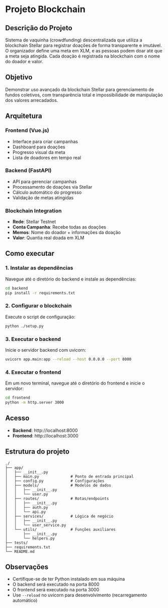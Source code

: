 # Projeto Blockchain

## Descrição do Projeto

Sistema de vaquinha (crowdfunding) descentralizada que utiliza a blockchain Stellar para registrar doações de forma transparente e imutável. O organizador define uma meta em XLM, e as pessoas podem doar até que a meta seja atingida. Cada doação é registrada na blockchain com o nome do doador e valor.

## Objetivo

Demonstrar uso avançado da blockchain Stellar para gerenciamento de fundos coletivos, com transparência total e impossibilidade de manipulação dos valores arrecadados.

## Arquitetura

### Frontend (Vue.js)
- Interface para criar campanhas
- Dashboard para doações
- Progresso visual da meta
- Lista de doadores em tempo real

### Backend (FastAPI)
- API para gerenciar campanhas
- Processamento de doações via Stellar
- Cálculo automático do progresso
- Validação de metas atingidas

### Blockchain Integration
- **Rede**: Stellar Testnet
- **Conta Campanha**: Recebe todas as doações
- **Memos**: Nome do doador + informações da doação
- **Valor**: Quantia real doada em XLM

## Como executar

### 1. Instalar as dependências

Navegue até o diretório do backend e instale as dependências:

```bash
cd backend
pip install -r requirements.txt
```

### 2. Configurar o blockchain

Execute o script de configuração:

```bash
python ./setup.py
```

### 3. Executar o backend

Inicie o servidor backend com uvicorn:

```bash
uvicorn app.main:app --reload --host 0.0.0.0 --port 8000
```

### 4. Executar o frontend

Em um novo terminal, navegue até o diretório do frontend e inicie o servidor:

```bash
cd frontend
python -m http.server 3000
```

## Acesso

- **Backend**: http://localhost:8000
- **Frontend**: http://localhost:3000

## Estrutura do projeto

```
./
├── app/
│   ├── __init__.py
│   ├── main.py              # Ponto de entrada principal
│   ├── config.py            # Configurações
│   ├── models/              # Modelos de dados
│   │   ├── __init__.py
│   │   └── user.py
│   ├── routes/              # Rotas/endpoints
│   │   ├── __init__.py
│   │   ├── auth.py
│   │   └── api.py
│   ├── services/            # Lógica de negócio
│   │   ├── __init__.py
│   │   └── user_service.py
│   └── utils/               # Funções auxiliares
│       ├── __init__.py
│       └── helpers.py
├── tests/
├── requirements.txt
└── README.md
```

## Observações

- Certifique-se de ter Python instalado em sua máquina
- O backend será executado na porta 8000
- O frontend será executado na porta 3000
- Use `--reload` no uvicorn para desenvolvimento (recarregamento automático)
